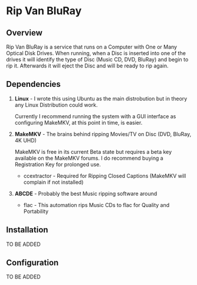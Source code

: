# Rip Van BluRay

## Overview

Rip Van BluRay is a service that runs on a Computer with One or Many Optical Disk Drives. When running, when a Disc is inserted into one of the drives it will identify the type of Disc (Music CD, DVD, BluRay) and begin to rip it. Afterwards it will eject the Disc and will be ready to rip again.

## Dependencies

1. **Linux** - I wrote this using Ubuntu as the main distrobution but in theory any Linux Distribution could work.

    Currently I recommend running the system with a GUI interface as configuring MakeMKV, at this point in time, is easier.

2. **MakeMKV** - The brains behind ripping Movies/TV on Disc (DVD, BluRay, 4K UHD)

    MakeMKV is free in its current Beta state but requires a beta key available on the MakeMKV forums. I do recommend buying a Registration Key for prolonged use.

    - ccextractor - Required for Ripping Closed Captions (MakeMKV will complain if not installed)

3. **ABCDE** - Probably the best Music ripping software around

    - flac - This automation rips Music CDs to flac for Quality and Portability

## Installation

TO BE ADDED

## Configuration

TO BE ADDED
